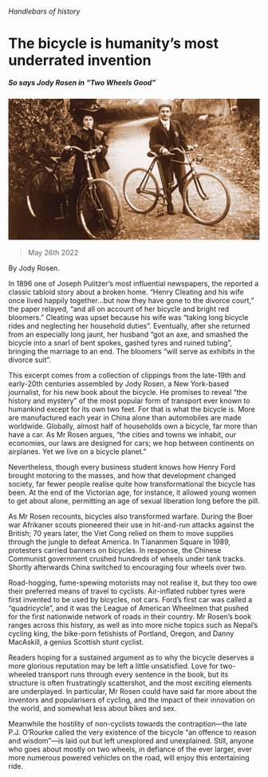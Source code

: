 ###### Handlebars of history

# The bicycle is humanity’s most underrated invention 

##### So says Jody Rosen in “Two Wheels Good” 

![image](images/20220528_CUP005.jpg) 

> May 26th 2022 

 By Jody Rosen. 

In 1896 one of Joseph Pulitzer’s most influential newspapers, the reported a classic tabloid story about a broken home. “Henry Cleating and his wife once lived happily together…but now they have gone to the divorce court,” the paper relayed, “and all on account of her bicycle and bright red bloomers.” Cleating was upset because his wife was “taking long bicycle rides and neglecting her household duties”. Eventually, after she returned from an especially long jaunt, her husband “got an axe, and smashed the bicycle into a snarl of bent spokes, gashed tyres and ruined tubing”, bringing the marriage to an end. The bloomers “will serve as exhibits in the divorce suit”.

This excerpt comes from a collection of clippings from the late-19th and early-20th centuries assembled by Jody Rosen, a New York-based journalist, for his new book about the bicycle. He promises to reveal “the history and mystery” of the most popular form of transport ever known to humankind except for its own two feet. For that is what the bicycle is. More are manufactured each year in China alone than automobiles are made worldwide. Globally, almost half of households own a bicycle, far more than have a car. As Mr Rosen argues, “the cities and towns we inhabit, our economies, our laws are designed for cars; we hop between continents on airplanes. Yet we live on a bicycle planet.”

Nevertheless, though every business student knows how Henry Ford brought motoring to the masses, and how that development changed society, far fewer people realise quite how transformational the bicycle has been. At the end of the Victorian age, for instance, it allowed young women to get about alone, permitting an age of sexual liberation long before the pill. 

As Mr Rosen recounts, bicycles also transformed warfare. During the Boer war Afrikaner scouts pioneered their use in hit-and-run attacks against the British; 70 years later, the Viet Cong relied on them to move supplies through the jungle to defeat America. In Tiananmen Square in 1989, protesters carried banners on bicycles. In response, the Chinese Communist government crushed hundreds of wheels under tank tracks. Shortly afterwards China switched to encouraging four wheels over two. 

Road-hogging, fume-spewing motorists may not realise it, but they too owe their preferred means of travel to cyclists. Air-inflated rubber tyres were first invented to be used by bicycles, not cars. Ford’s first car was called a “quadricycle”, and it was the League of American Wheelmen that pushed for the first nationwide network of roads in their country. Mr Rosen’s book ranges across this history, as well as into more niche topics such as Nepal’s cycling king, the bike-porn fetishists of Portland, Oregon, and Danny MacAskill, a genius Scottish stunt cyclist. 

Readers hoping for a sustained argument as to why the bicycle deserves a more glorious reputation may be left a little unsatisfied. Love for two-wheeled transport runs through every sentence in the book, but its structure is often frustratingly scattershot, and the most exciting elements are underplayed. In particular, Mr Rosen could have said far more about the inventors and popularisers of cycling, and the impact of their innovation on the world, and somewhat less about bikes and sex.

Meanwhile the hostility of non-cyclists towards the contraption—the late P.J. O’Rourke called the very existence of the bicycle “an offence to reason and wisdom”—is laid out but left unexplored and unexplained. Still, anyone who goes about mostly on two wheels, in defiance of the ever larger, ever more numerous powered vehicles on the road, will enjoy this entertaining ride. 

